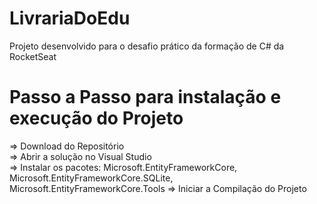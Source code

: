 # LivrariaDoEdu
Projeto desenvolvido para o desafio prático da formação de C# da RocketSeat


# Passo a Passo para instalação e execução do Projeto

=> Download do Repositório</br>
=> Abrir a solução no Visual Studio</br>
=> Instalar os pacotes: 
Microsoft.EntityFrameworkCore, Microsoft.EntityFrameworkCore.SQLite, Microsoft.EntityFrameworkCore.Tools
=> Iniciar a Compilação do Projeto


